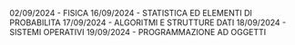 02/09/2024 - FISICA
16/09/2024 - STATISTICA ED ELEMENTI DI PROBABILITA
17/09/2024 - ALGORITMI E STRUTTURE DATI
18/09/2024 - SISTEMI OPERATIVI
19/09/2024 - PROGRAMMAZIONE AD OGGETTI

